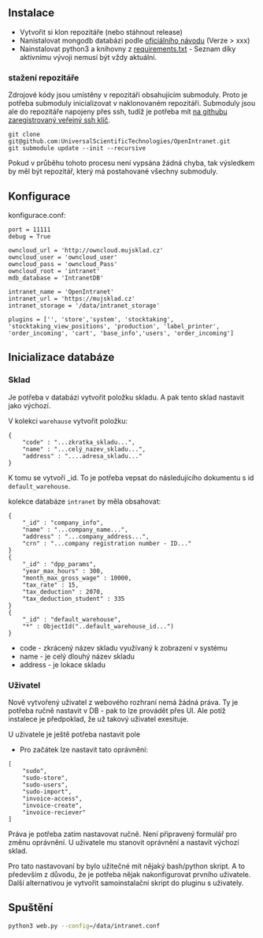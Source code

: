 ## Instalace

 * Vytvořit si klon repozitáře (nebo stáhnout release)
 * Nanistalovat mongodb databázi podle [oficiálního návodu](https://docs.mongodb.com/manual/installation/) (Verze > xxx) 
 * Nainstalovat python3 a knihovny z [requirements.txt](https://github.com/UniversalScientificTechnologies/OpenIntranet/blob/master/requirements.txt) - Seznam díky aktivnímu vývoji nemusí být vždy aktuální. 

### stažení repozitáře

Zdrojové kódy jsou umístěny v repozitáři obsahujícím submoduly. Proto je potřeba submoduly inicializovat v naklonovaném repozitáři. Submoduly jsou ale do repozitáře napojeny přes ssh, tudíž je potřeba mít [na githubu zaregistrovaný veřejný ssh klíč](https://www.inmotionhosting.com/support/server/ssh/how-to-add-ssh-keys-to-your-github-account/). 

    git clone git@github.com:UniversalScientificTechnologies/OpenIntranet.git
    git submodule update --init --recursive 

Pokud v průběhu tohoto procesu není vypsána žádná chyba, tak výsledkem by měl být repozitář, který má postahované všechny submoduly.

## Konfigurace

konfigurace.conf:
```
port = 11111
debug = True

owncloud_url = 'http://owncloud.mujsklad.cz'
owncloud_user = 'owncloud_user'
owncloud_pass = 'owncloud_Pass'
owncloud_root = 'intranet'
mdb_database = 'IntranetDB'

intranet_name = 'OpenIntranet'
intranet_url = 'https://mujsklad.cz'
intranet_storage = '/data/intranet_storage'

plugins = ['', 'store','system', 'stocktaking', 'stocktaking_view_positions', 'production', 'label_printer', 'order_incoming', 'cart', 'base_info','users', 'order_incoming']
```

## Inicializace databáze

### Sklad

Je potřeba v databázi vytvořit položku skladu. A pak tento sklad nastavit jako výchozí. 

V kolekci `warehause` vytvořit položku:
```
{
    "code" : "...zkratka_skladu...",
    "name" : "...celý_nazev_skladu...",
    "address" : "....adresa_skladu..."
}
```

K tomu se vytvoří _id. To je potřeba vepsat do následujícího dokumentu s id `default_warehouse`. 

kolekce databáze `intranet` by měla obsahovat:
```
{
    "_id" : "company_info",
    "name" : "...company_name...",
    "address" : "...company_address...",
    "crn" : "...company registration number - ID..."
}
{
    "_id" : "dpp_params",
    "year_max_hours" : 300,
    "month_max_gross_wage" : 10000,
    "tax_rate" : 15,
    "tax_deduction" : 2070,
    "tax_deduction_student" : 335
}
{
    "_id" : "default_warehouse",
    "*" : ObjectId("..default_warehouse_id...")
}
```

* code - zkrácený název skladu využívaný k zobrazení v systému
* name - je celý dlouhý název skladu
* address - je lokace skladu


### Uživatel

Nově vytvořený uživatel z webového rozhraní nemá žádná práva. Ty je potřeba ručně nastavit v DB - pak to lze provádět přes UI. Ale potíž instalece je předpoklad, že už takový uživatel exesituje. 

U uživatele je ještě potřeba nastavit pole
 * Pro začátek lze nastavit tato oprávnění:

```
[
    "sudo",
    "sudo-store",
    "sudo-users",
    "sudo-import",
    "invoice-access",
    "invoice-create",
    "invoice-reciever"
]
```

Práva je potřeba zatím nastavovat ručně. Není připravený formulář pro změnu oprávnění. U uživatele mu stanovit oprávnění a nastavit výchozí sklad.

Pro tato nastavovaní by bylo užitečné mít nějaký bash/python skript. A to především z důvodu, že je potřeba nějak nakonfigurovat prvního uživatele. Další alternativou je vytvořit samoinstalační skript do pluginu s uživately. 

## Spuštění

```bash
python3 web.py --config=/data/intranet.conf 
```
